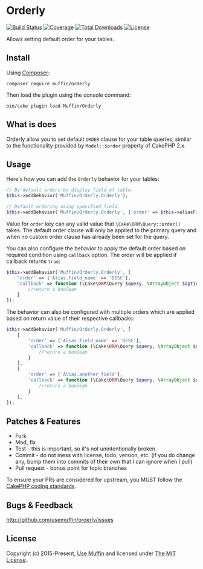 # Orderly

[![Build Status](https://img.shields.io/travis/UseMuffin/Orderly/master.svg?style=flat-square)](https://travis-ci.org/UseMuffin/Orderly)
[![Coverage](https://img.shields.io/codecov/c/github/UseMuffin/Orderly.svg?style=flat-square)](https://codecov.io/github/UseMuffin/Orderly)
[![Total Downloads](https://img.shields.io/packagist/dt/muffin/orderly.svg?style=flat-square)](https://packagist.org/packages/muffin/orderly)
[![License](https://img.shields.io/badge/license-MIT-blue.svg?style=flat-square)](LICENSE)

Allows setting default order for your tables.

## Install

Using [Composer][composer]:

```
composer require muffin/orderly
```

Then load the plugin using the console command:

```
bin/cake plugin load Muffin/Orderly
```

## What is does

Orderly allow you to set default `ORDER` clause for your table queries, similar
to the functionality provided by `Model::$order` property of CakePHP 2.x.

## Usage

Here's how you can add the `Orderly` behavior for your tables:

```php
// By default orders by display field of table.
$this->addBehavior('Muffin/Orderly.Orderly');

// Default ordering using specified field.
$this->addBehavior('Muffin/Orderly.Orderly', ['order' => $this->aliasField('field_name')]);
```

Value for `order` key can any valid value that `\Cake\ORM\Query::order()` takes.
The default order clause will only be applied to the primary query and when no
custom order clause has already been set for the query.

You can also configure the behavior to apply the default order based on required
condition using `callback` option. The order will be applied if callback returns `true`:

```php
$this->addBehavior('Muffin/Orderly.Orderly', [
    'order' => ['Alias.field_name' => 'DESC'],
    'callback' => function (\Cake\ORM\Query $query, \ArrayObject $options, $primary) {
        //return a boolean
    }
]);
```

The behavior can also be configured with multiple orders which are applied based
on return value of their respective callbacks:

```php
$this->addBehavior('Muffin/Orderly.Orderly', [
    [
        'order' => ['Alias.field_name' => 'DESC'],
        'callback' => function (\Cake\ORM\Query $query, \ArrayObject $options, $primary) {
            //return a boolean
        }
    ],
    [
        'order' => ['Alias.another_field'],
        'callback' => function (\Cake\ORM\Query $query, \ArrayObject $options, $primary) {
            //return a boolean
        }
    ],
]);
```

## Patches & Features

* Fork
* Mod, fix
* Test - this is important, so it's not unintentionally broken
* Commit - do not mess with license, todo, version, etc. (if you do change any, bump them into commits of
their own that I can ignore when I pull)
* Pull request - bonus point for topic branches

To ensure your PRs are considered for upstream, you MUST follow the [CakePHP coding standards][standards].

## Bugs & Feedback

http://github.com/usemuffin/orderly/issues

## License

Copyright (c) 2015-Present, [Use Muffin][muffin] and licensed under [The MIT License][mit].

[cakephp]:http://cakephp.org
[composer]:http://getcomposer.org
[mit]:http://www.opensource.org/licenses/mit-license.php
[muffin]:http://usemuffin.com
[standards]:http://book.cakephp.org/3/en/contributing/cakephp-coding-conventions.html
